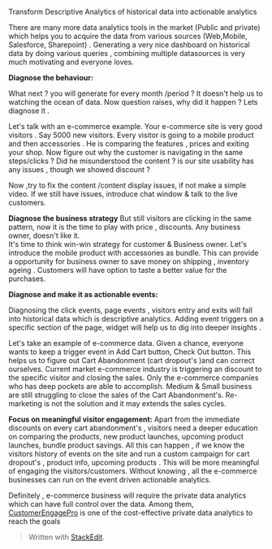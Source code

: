 
Transform Descriptive Analytics of historical data into actionable analytics

There are many more  data analytics tools in the market (Public and private) which helps you to acquire the data from various sources (Web,Mobile, Salesforce, Sharepoint) . Generating a very nice dashboard on historical data by doing various queries , combining multiple datasources is very much motivating and everyone loves.

**Diagnose the behaviour:**

What next ? you will generate for every month /period ? It doesn't help us to watching the ocean of data. Now question raises, why did it happen ? Lets diagnose it .

Let's talk with an e-commerce example. Your e-commerce site is very good visitors . Say 5000 new visitors.  Every visitor is going to a mobile product and then accessories .  He is comparing the features , prices and exiting your shop.  Now figure out why the customer is navigating in the same steps/clicks ? Did he misunderstood the content ? is our site usability has any issues , though we showed discount ?

Now ,try to fix the content /content display issues, if not make a simple video.  If we still have issues, introduce chat window & talk to the live customers.  

**Diagnose the business strategy** 
But still visitors are clicking in the same pattern, now it is the time to play with price , discounts. Any business owner, doesn't like it.  
It's time to think win-win strategy for customer & Business owner. Let's introduce the mobile product with accessories as bundle. This can provide a opportunity for business owner to save money on shipping , inventory ageing . Customers will have option to taste a better value for the purchases.

**Diagnose and make it as actionable events:**

Diagnosing the click events, page events , visitors entry and exits  will fall into historical data which is descriptive analytics. Adding event triggers on a specific section of the page, widget will help us to dig into deeper insights . 

Let's take an example of e-commerce data.  Given a chance, everyone wants to keep a trigger event in Add Cart button, Check Out button. This helps us to figure out Cart Abandonment (cart dropout's )and can correct ourselves. Current market e-commerce industry is triggering an discount to the specific visitor and closing the sales. Only the e-commerce companies who has deep pockets are able to accomplish. Medium & Small business are still struggling to close the sales of the Cart Abandonment's. Re-marketing is not the solution and it may extends the sales cycles.

**Focus on meaningful visitor engagement:**
Apart from the immediate discounts on every cart abandonment's , visitors need a deeper education on comparing the products, new product launches, upcoming product launches, bundle product savings. 
All this can happen , if we know the visitors history of events on the site and run a custom campaign for cart dropout's , product info, upcoming products . This will be more meaningful of engaging the visitors/customers.  Without knowing , all the e-commerce businesses can run on the event driven actionable analytics. 

Definitely , e-commerce business will require the private data analytics which can have full control over the data. Among them, [CustomerEngagePro](https://www.customerengagepro.com) is one of the cost-effective private data analytics to reach the goals



> Written with [StackEdit](https://stackedit.io/).